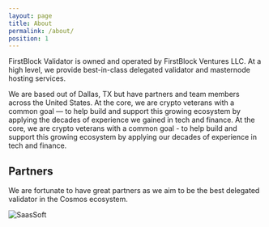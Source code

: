 ```yaml
---
layout: page
title: About
permalink: /about/
position: 1
---
```




FirstBlock Validator is owned and operated by FirstBlock Ventures LLC. At a high level, we provide best-in-class delegated validator and masternode hosting services. 

We are based out of Dallas, TX but have partners and team members across the United States. At the core, we are crypto veterans with a common goal &mdash; to help build and support this growing ecosystem by applying the decades of experience we gained in tech and finance. At the core, we are crypto veterans with a common goal - to help build and support this growing ecosystem by applying our decades of experience in tech and finance.

## Partners 
We are fortunate to have great partners as we aim to be the best delegated validator in the Cosmos ecosystem. 

![SaasSoft](https://puu.sh/APWbu/ff5b08920b.png)
